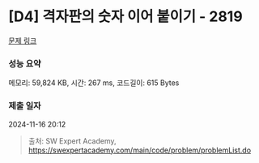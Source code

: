 # [D4] 격자판의 숫자 이어 붙이기 - 2819 

[문제 링크](https://swexpertacademy.com/main/code/problem/problemDetail.do?contestProbId=AV7I5fgqEogDFAXB) 

### 성능 요약

메모리: 59,824 KB, 시간: 267 ms, 코드길이: 615 Bytes

### 제출 일자

2024-11-16 20:12



> 출처: SW Expert Academy, https://swexpertacademy.com/main/code/problem/problemList.do
